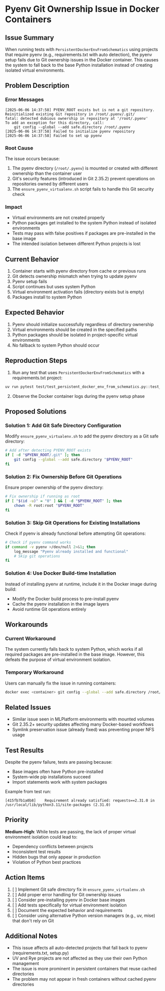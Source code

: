 # Pyenv Git Ownership Issue in Docker Containers

## Issue Summary

When running tests with `PersistentDockerEnvFromSchematics` using projects that require pyenv (e.g., requirements.txt with auto detection), the pyenv setup fails due to Git ownership issues in the Docker container. This causes the system to fall back to the base Python installation instead of creating isolated virtual environments.

## Problem Description

### Error Messages
```
[2025-06-06 14:37:58] PYENV_ROOT exists but is not a git repository.
Reinitialized existing Git repository in /root/.pyenv/.git/
fatal: detected dubious ownership in repository at '/root/.pyenv'
To add an exception for this directory, call:
    git config --global --add safe.directory /root/.pyenv
[2025-06-06 14:37:58] Failed to initialize pyenv repository
[2025-06-06 14:37:58] Failed to set up pyenv
```

### Root Cause
The issue occurs because:
1. The pyenv directory (`/root/.pyenv`) is mounted or created with different ownership than the container user
2. Git's security features (introduced in Git 2.35.2) prevent operations on repositories owned by different users
3. The `ensure_pyenv_virtualenv.sh` script fails to handle this Git security check

### Impact
- Virtual environments are not created properly
- Python packages get installed to the system Python instead of isolated environments
- Tests may pass with false positives if packages are pre-installed in the base image
- The intended isolation between different Python projects is lost

## Current Behavior

1. Container starts with pyenv directory from cache or previous runs
2. Git detects ownership mismatch when trying to update pyenv
3. Pyenv setup fails
4. Script continues but uses system Python
5. Virtual environment activation fails (directory exists but is empty)
6. Packages install to system Python

## Expected Behavior

1. Pyenv should initialize successfully regardless of directory ownership
2. Virtual environments should be created in the specified paths
3. Python packages should be isolated in project-specific virtual environments
4. No fallback to system Python should occur

## Reproduction Steps

1. Run any test that uses `PersistentDockerEnvFromSchematics` with a requirements.txt project:
```bash
uv run pytest test/test_persistent_docker_env_from_schematics.py::test_python_execution_requirements_auto -xvs
```

2. Observe the Docker container logs during the pyenv setup phase

## Proposed Solutions

### Solution 1: Add Git Safe Directory Configuration
Modify `ensure_pyenv_virtualenv.sh` to add the pyenv directory as a Git safe directory:

```bash
# Add after detecting PYENV_ROOT exists
if [ -d "$PYENV_ROOT/.git" ]; then
    git config --global --add safe.directory "$PYENV_ROOT"
fi
```

### Solution 2: Fix Ownership Before Git Operations
Ensure proper ownership of the pyenv directory:

```bash
# Fix ownership if running as root
if [ "$(id -u)" = "0" ] && [ -d "$PYENV_ROOT" ]; then
    chown -R root:root "$PYENV_ROOT"
fi
```

### Solution 3: Skip Git Operations for Existing Installations
Check if pyenv is already functional before attempting Git operations:

```bash
# Check if pyenv command works
if command -v pyenv >/dev/null 2>&1; then
    log_message "Pyenv already installed and functional"
    # Skip git operations
fi
```

### Solution 4: Use Docker Build-time Installation
Instead of installing pyenv at runtime, include it in the Docker image during build:
- Modify the Docker build process to pre-install pyenv
- Cache the pyenv installation in the image layers
- Avoid runtime Git operations entirely

## Workarounds

### Current Workaround
The system currently falls back to system Python, which works if all required packages are pre-installed in the base image. However, this defeats the purpose of virtual environment isolation.

### Temporary Workaround
Users can manually fix the issue in running containers:
```bash
docker exec <container> git config --global --add safe.directory /root/.pyenv
```

## Related Issues

- Similar issue seen in MLPlatform environments with mounted volumes
- Git 2.35.2+ security updates affecting many Docker-based workflows
- Symlink preservation issue (already fixed) was preventing proper NFS usage

## Test Results

Despite the pyenv failure, tests are passing because:
- Base images often have Python pre-installed
- System-wide pip installations succeed
- Import statements work with system packages

Example from test run:
```
[415fb7b1a0b8]    Requirement already satisfied: requests==2.31.0 in /usr/local/lib/python3.11/site-packages (2.31.0)
```

## Priority

**Medium-High**: While tests are passing, the lack of proper virtual environment isolation could lead to:
- Dependency conflicts between projects
- Inconsistent test results
- Hidden bugs that only appear in production
- Violation of Python best practices

## Action Items

1. [ ] Implement Git safe directory fix in `ensure_pyenv_virtualenv.sh`
2. [ ] Add proper error handling for Git ownership issues
3. [ ] Consider pre-installing pyenv in Docker base images
4. [ ] Add tests specifically for virtual environment isolation
5. [ ] Document the expected behavior and requirements
6. [ ] Consider using alternative Python version managers (e.g., uv, mise) that don't rely on Git

## Additional Notes

- This issue affects all auto-detected projects that fall back to pyenv (requirements.txt, setup.py)
- UV and Rye projects are not affected as they use their own Python management
- The issue is more prominent in persistent containers that reuse cached directories
- The problem may not appear in fresh containers without cached pyenv directories